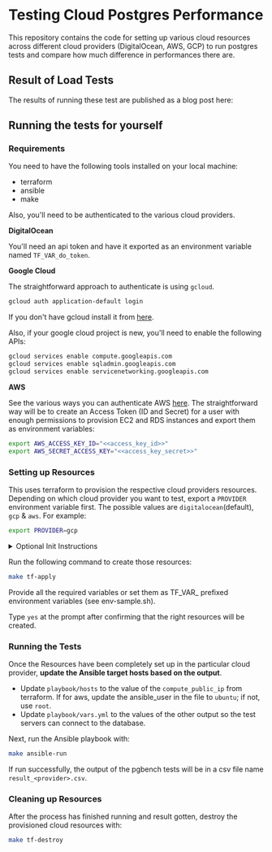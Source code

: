 # Testing Cloud Postgres Performance

This repository contains the code for setting up various cloud resources across
different cloud providers (DigitalOcean, AWS, GCP) to run postgres tests
and compare how much difference in performances there are.

## Result of Load Tests

The results of running these test are published as a blog post here: <TBD>


## Running the tests for yourself

### Requirements

You need to have the following tools installed on your local machine:

- terraform
- ansible
- make

Also, you'll need to be authenticated to the various cloud providers.

**DigitalOcean**

You'll need an api token and have it exported as an environment variable named `TF_VAR_do_token`.

**Google Cloud**

The straightforward approach to authenticate is using `gcloud`.
```sh
gcloud auth application-default login
```

If you don't have gcloud install it from [here](https://cloud.google.com/sdk/docs/install).

Also, if your google cloud project is new, you'll need to enable the following APIs:

```sh
gcloud services enable compute.googleapis.com
gcloud services enable sqladmin.googleapis.com
gcloud services enable servicenetworking.googleapis.com
```

**AWS**

See the various ways you can authenticate AWS [here](https://registry.terraform.io/providers/hashicorp/aws/latest/docs#authentication-and-configuration).
The straightforward way will be to create an Access Token (ID and Secret) for a user with 
enough permissions to provision EC2 and RDS instances and export them as environment variables:

```sh
export AWS_ACCESS_KEY_ID="<<access_key_id>>"
export AWS_SECRET_ACCESS_KEY="<<access_key_secret>>"
```

### Setting up Resources

This uses terraform to provision the respective cloud providers resources.
Depending on which cloud provider you want to test, export a `PROVIDER` environment variable first.
The possible values are `digitalocean`(default), `gcp` & `aws`. For example:

```sh
export PROVIDER=gcp
```

<details>
  <summary>Optional Init Instructions</summary>

  If this is your first time running any terraform command for your provider, then you need to run:
  ```sh
  make tf-init
  ```
</details>

Run the following command to create those resources:

```sh
make tf-apply
```

Provide all the required variables or set them as TF_VAR_ prefixed environment variables (see env-sample.sh).

Type `yes` at the prompt after confirming that the right resources will be created.

### Running the Tests

Once the Resources have been completely set up in the particular cloud provider, **update the Ansible target hosts based on the output**.

- Update `playbook/hosts` to the value of the `compute_public_ip` from terraform. If for aws, update the ansible_user in the file to `ubuntu`; if not, use `root`.
- Update `playbook/vars.yml` to the values of the other output so the test servers can connect to the database.

Next, run the Ansible playbook with:

```sh
make ansible-run
```

If run successfully, the output of the pgbench tests will be in a csv file name `result_<provider>.csv`.

### Cleaning up Resources

After the process has finished running and result gotten, destroy the provisioned cloud resources with:

```sh
make tf-destroy
```